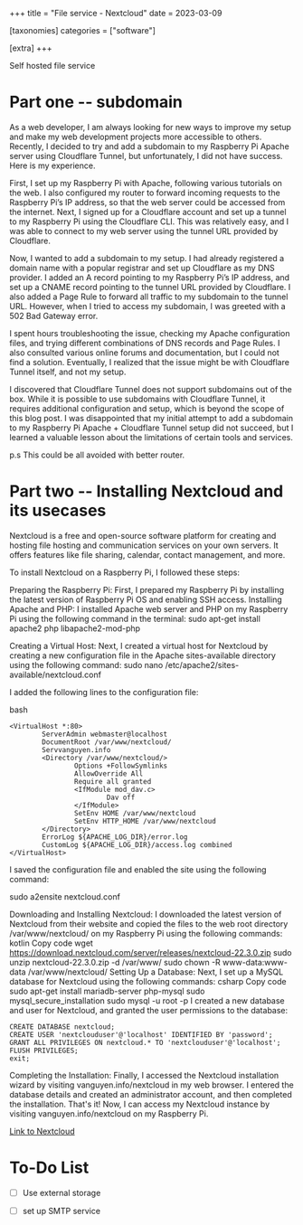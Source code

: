 +++
title = "File service - Nextcloud"
date = 2023-03-09

[taxonomies]
categories = ["software"]

[extra]
+++

Self hosted file service

# Part one -- subdomain

As a web developer, I am always looking for new ways to improve my setup and make my web development projects more accessible to others. Recently, I decided to try and add a subdomain to my Raspberry Pi Apache server using Cloudflare Tunnel, but unfortunately, I did not have success. Here is my experience.

First, I set up my Raspberry Pi with Apache, following various tutorials on the web. I also configured my router to forward incoming requests to the Raspberry Pi’s IP address, so that the web server could be accessed from the internet. Next, I signed up for a Cloudflare account and set up a tunnel to my Raspberry Pi using the Cloudflare CLI. This was relatively easy, and I was able to connect to my web server using the tunnel URL provided by Cloudflare.

Now, I wanted to add a subdomain to my setup. I had already registered a domain name with a popular registrar and set up Cloudflare as my DNS provider. I added an A record pointing to my Raspberry Pi’s IP address, and set up a CNAME record pointing to the tunnel URL provided by Cloudflare. I also added a Page Rule to forward all traffic to my subdomain to the tunnel URL. However, when I tried to access my subdomain, I was greeted with a 502 Bad Gateway error.

I spent hours troubleshooting the issue, checking my Apache configuration files, and trying different combinations of DNS records and Page Rules. I also consulted various online forums and documentation, but I could not find a solution. Eventually, I realized that the issue might be with Cloudflare Tunnel itself, and not my setup.

I discovered that Cloudflare Tunnel does not support subdomains out of the box. While it is possible to use subdomains with Cloudflare Tunnel, it requires additional configuration and setup, which is beyond the scope of this blog post. I was disappointed that my initial attempt to add a subdomain to my Raspberry Pi Apache + Cloudflare Tunnel setup did not succeed, but I learned a valuable lesson about the limitations of certain tools and services.

p.s This could be all avoided with better router.

# Part two -- Installing Nextcloud and its usecases

Nextcloud is a free and open-source software platform for creating and hosting file hosting and communication services on your own servers. It offers features like file sharing, calendar, contact management, and more.

To install Nextcloud on a Raspberry Pi, I followed these steps:

Preparing the Raspberry Pi: First, I prepared my Raspberry Pi by installing the latest version of Raspberry Pi OS and enabling SSH access.
Installing Apache and PHP: I installed Apache web server and PHP on my Raspberry Pi using the following command in the terminal:
sudo apt-get install apache2 php libapache2-mod-php

Creating a Virtual Host: Next, I created a virtual host for Nextcloud by creating a new configuration file in the Apache sites-available directory using the following command:
sudo nano /etc/apache2/sites-available/nextcloud.conf

I added the following lines to the configuration file:

bash
```
<VirtualHost *:80>
        ServerAdmin webmaster@localhost
        DocumentRoot /var/www/nextcloud/
        Servvanguyen.info
        <Directory /var/www/nextcloud/>
                Options +FollowSymlinks
                AllowOverride All
                Require all granted
                <IfModule mod_dav.c>
                        Dav off
                </IfModule>
                SetEnv HOME /var/www/nextcloud
                SetEnv HTTP_HOME /var/www/nextcloud
        </Directory>
        ErrorLog ${APACHE_LOG_DIR}/error.log
        CustomLog ${APACHE_LOG_DIR}/access.log combined
</VirtualHost>
```
I saved the configuration file and enabled the site using the following command:

sudo a2ensite nextcloud.conf

Downloading and Installing Nextcloud: I downloaded the latest version of Nextcloud from their website and copied the files to the web root directory /var/www/nextcloud/ on my Raspberry Pi using the following commands:
kotlin
Copy code
wget https://download.nextcloud.com/server/releases/nextcloud-22.3.0.zip
sudo unzip nextcloud-22.3.0.zip -d /var/www/
sudo chown -R www-data:www-data /var/www/nextcloud/
Setting Up a Database: Next, I set up a MySQL database for Nextcloud using the following commands:
csharp
Copy code
sudo apt-get install mariadb-server php-mysql
sudo mysql_secure_installation
sudo mysql -u root -p
I created a new database and user for Nextcloud, and granted the user permissions to the database:
```
CREATE DATABASE nextcloud;
CREATE USER 'nextclouduser'@'localhost' IDENTIFIED BY 'password';
GRANT ALL PRIVILEGES ON nextcloud.* TO 'nextclouduser'@'localhost';
FLUSH PRIVILEGES;
exit;
```
Completing the Installation: Finally, I accessed the Nextcloud installation wizard by visiting vanguyen.info/nextcloud in my web browser. I entered the database details and created an administrator account, and then completed the installation.
That's it! Now, I can access my Nextcloud instance by visiting vanguyen.info/nextcloud on my Raspberry Pi.

<a href="https://vanguyen.info/nextcloud/index.php/login">Link to Nextcloud</a> 

# To-Do List

- [ ] Use external storage
- [ ] set up SMTP service


